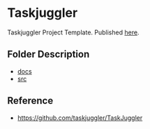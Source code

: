 # Taskjuggler

Taskjuggler Project Template. Published [here](https://akafael.github.io/taskjuggler-sandbox/).

## Folder Description

 * [docs](docs)
 * [src](src)

## Reference

 * https://github.com/taskjuggler/TaskJuggler
